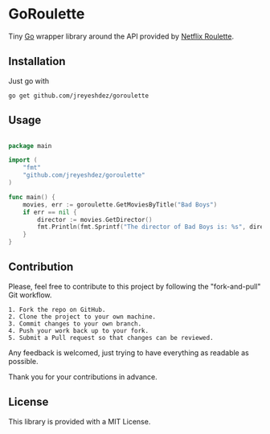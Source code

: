 # GoRoulette

Tiny [Go](https://golang.org) wrapper library around the API provided by
[Netflix Roulette](http://netflixroulette.net/api/).

## Installation

Just go with

```shell
go get github.com/jreyeshdez/goroulette
```

## Usage

```go

package main

import (
	"fmt"
	"github.com/jreyeshdez/goroulette"
)

func main() {
	movies, err := goroulette.GetMoviesByTitle("Bad Boys")
	if err == nil {
		director := movies.GetDirector()
		fmt.Println(fmt.Sprintf("The director of Bad Boys is: %s", director))
	}
}

```

## Contribution

Please, feel free to contribute to this project
by following the "fork-and-pull" Git workflow.

	1. Fork the repo on GitHub.
	2. Clone the project to your own machine.
	3. Commit changes to your own branch.
	4. Push your work back up to your fork.
	5. Submit a Pull request so that changes can be reviewed.

Any feedback is welcomed, just trying to have everything as readable as possible.

Thank you for your contributions in advance.

## License

This library is provided with a MIT License.

